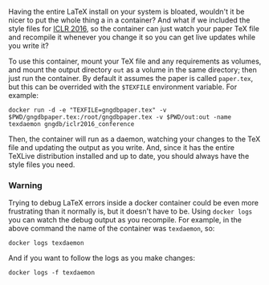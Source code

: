 
Having the entire LaTeX install on your system is bloated, wouldn't it be
nicer to put the whole thing a in a container? And what if we included the
style files for [ICLR 2016][iclr], so the container can just watch your
paper TeX file and recompile it whenever you change it so you can get live
updates while you write it?

To use this container, mount your TeX file and any requirements as volumes,
and mount the output directory `out` as a volume in the same directory;
then just run the container. By default it assumes the paper is called
`paper.tex`, but this can be overrided with the `$TEXFILE` environment
variable. For example:

```
docker run -d -e "TEXFILE=gngdbpaper.tex" -v $PWD/gngdbpaper.tex:/root/gngdbpaper.tex -v $PWD/out:out -name texdaemon gngdb/iclr2016_conference
```

Then, the container will run as a daemon, watching your changes to the TeX
file and updating the output as you write. And, since it has the entire
TeXLive distribution installed and up to date, you should always have the
style files you need.

### Warning

Trying to debug LaTeX errors inside a docker container could be even more
frustrating than it normally is, but it doesn't have to be. Using 
`docker logs` you can watch the debug output as you recompile. For example,
in the above command the name of the container was `texdaemon`, so:

```
docker logs texdaemon
```

And if you want to follow the logs as you make changes:

```
docker logs -f texdaemon
```

[iclr]: http://www.iclr.cc/doku.php?id=start
